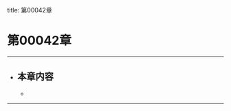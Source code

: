 title: 第00042章
# 第00042章
-------------------------------------------------
- 本章内容
    - 
    - 
-------------------------------------------------
